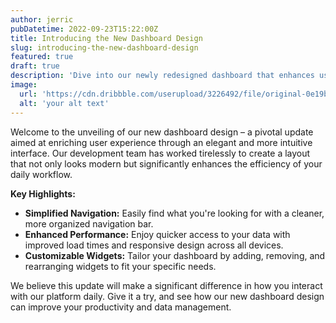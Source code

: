 ```yaml
---
author: jerric
pubDatetime: 2022-09-23T15:22:00Z
title: Introducing the New Dashboard Design
slug: introducing-the-new-dashboard-design
featured: true
draft: true
description: 'Dive into our newly redesigned dashboard that enhances user experience with intuitive navigation and a sleek, modern look. Discover how our latest update can streamline your workflow and make accessing your data faster and more efficient than ever.'
image:
  url: 'https://cdn.dribbble.com/userupload/3226492/file/original-0e19b6c6ee325db2802954463be1d59d.png?compress=1&resize=1504x1128'
  alt: 'your alt text'
---
```


Welcome to the unveiling of our new dashboard design – a pivotal update aimed at enriching user experience through an elegant and more intuitive interface. Our development team has worked tirelessly to create a layout that not only looks modern but significantly enhances the efficiency of your daily workflow.

**Key Highlights:**

- **Simplified Navigation:** Easily find what you're looking for with a cleaner, more organized navigation bar.
- **Enhanced Performance:** Enjoy quicker access to your data with improved load times and responsive design across all devices.
- **Customizable Widgets:** Tailor your dashboard by adding, removing, and rearranging widgets to fit your specific needs.

We believe this update will make a significant difference in how you interact with our platform daily. Give it a try, and see how our new dashboard design can improve your productivity and data management.
